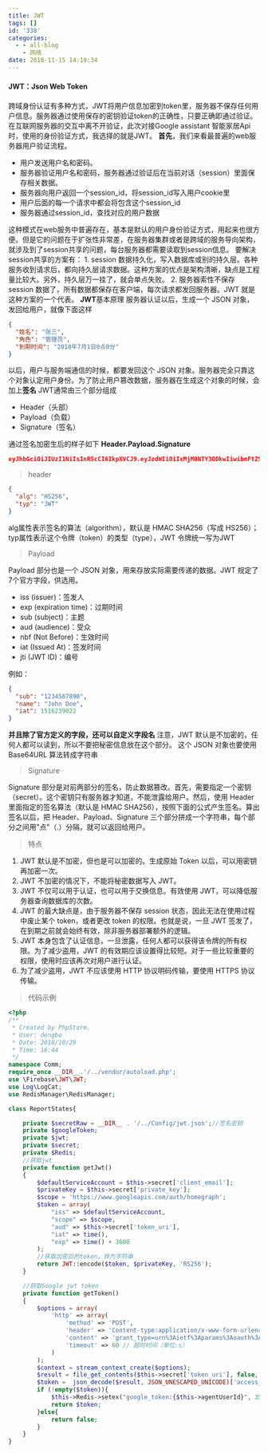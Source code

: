 ```yaml
---
title: JWT
tags: []
id: '338'
categories:
  - - all-blog
    - 网络
date: 2018-11-15 14:19:34
---
```


#### JWT：Json Web Token

跨域身份认证有多种方式，JWT将用户信息加密到token里，服务器不保存任何用户信息。服务器通过使用保存的密钥验证token的正确性，只要正确即通过验证。 在互联网服务器的交互中离不开验证，此次对接Google assistant 智能家居Api时，使用的身份验证方式，我选择的就是JWT。 **首先**，我们来看最普遍的web服务器用户验证流程。

*   用户发送用户名和密码。
*   服务器验证用户名和密码，服务器通过验证后在当前对话（session）里面保存相关数据。
*   服务器向用户返回一个session\_id，将session\_id写入用户cookie里
*   用户后面的每一个请求中都会将包含这个session\_id
*   服务器通过session\_id，查找对应的用户数据

这种模式在web服务中普遍存在，基本是默认的用户身份验证方式，用起来也很方便。但是它的问题在于扩张性非常差，在服务器集群或者是跨域的服务导向架构，就涉及到了session共享的问题，每台服务器都需要读取到session信息。 要解决session共享的方案有： 1. session 数据持久化，写入数据库或别的持久层。各种服务收到请求后，都向持久层请求数据。这种方案的优点是架构清晰，缺点是工程量比较大。另外，持久层万一挂了，就会单点失败。 2. 服务器索性不保存 session 数据了，所有数据都保存在客户端，每次请求都发回服务器。JWT 就是这种方案的一个代表。 **JWT**基本原理 服务器认证以后，生成一个 JSON 对象，发回给用户，就像下面这样

```json
{
  "姓名": "张三",
  "角色": "管理员",
  "到期时间": "2018年7月1日0点0分"
}
```

以后，用户与服务端通信的时候，都要发回这个 JSON 对象。服务器完全只靠这个对象认定用户身份。为了防止用户篡改数据，服务器在生成这个对象的时候，会加上**签名** JWT通常由三个部分组成

*   Header（头部）
*   Payload（负载）
*   Signature（签名）

通过签名加密生后的样子如下 **Header.Payload.Signature**

```json
eyJhbGciOiJIUzI1NiIsInR5cCI6IkpXVCJ9.eyJzdWIiOiIxMjM0NTY3ODkwIiwibmFtZSI6IkpvaG4gRG9lIiwiaWF0IjoxNTE2MjM5MDIyfQ.SflKxwRJSMeKKF2QT4fwpMeJf36POk6yJV_adQssw5c
```

> header

```json
{
  "alg": "HS256",
  "typ": "JWT"
}
```

alg属性表示签名的算法（algorithm），默认是 HMAC SHA256（写成 HS256）；typ属性表示这个令牌（token）的类型（type），JWT 令牌统一写为JWT

> Payload

Payload 部分也是一个 JSON 对象，用来存放实际需要传递的数据。JWT 规定了7个官方字段，供选用。

*   iss (issuer)：签发人
*   exp (expiration time)：过期时间
*   sub (subject)：主题
*   aud (audience)：受众
*   nbf (Not Before)：生效时间
*   iat (Issued At)：签发时间
*   jti (JWT ID)：编号

例如：

```json
{
  "sub": "1234567890",
  "name": "John Doe",
  "iat": 1516239022
}
```

**并且除了官方定义的字段，还可以自定义字段名** 注意，JWT 默认是不加密的，任何人都可以读到，所以不要把秘密信息放在这个部分。 这个 JSON 对象也要使用 Base64URL 算法转成字符串

> Signature

Signature 部分是对前两部分的签名，防止数据篡改。首先，需要指定一个密钥（secret）。这个密钥只有服务器才知道，不能泄露给用户。然后，使用 Header 里面指定的签名算法（默认是 HMAC SHA256），按照下面的公式产生签名。算出签名以后，把 Header、Payload、Signature 三个部分拼成一个字符串，每个部分之间用"点"（.）分隔，就可以返回给用户。

> 特点

1.  JWT 默认是不加密，但也是可以加密的。生成原始 Token 以后，可以用密钥再加密一次。
2.  JWT 不加密的情况下，不能将秘密数据写入 JWT。
3.  JWT 不仅可以用于认证，也可以用于交换信息。有效使用 JWT，可以降低服务器查询数据库的次数。
4.  JWT 的最大缺点是，由于服务器不保存 session 状态，因此无法在使用过程中废止某个 token，或者更改 token 的权限。也就是说，一旦 JWT 签发了，在到期之前就会始终有效，除非服务器部署额外的逻辑。
5.  JWT 本身包含了认证信息，一旦泄露，任何人都可以获得该令牌的所有权限。为了减少盗用，JWT 的有效期应该设置得比较短。对于一些比较重要的权限，使用时应该再次对用户进行认证。
6.  为了减少盗用，JWT 不应该使用 HTTP 协议明码传输，要使用 HTTPS 协议传输。

> 代码示例

```php
<?php
/**
 * Created by PhpStorm.
 * User: dengbo
 * Date: 2018/10/29
 * Time: 16:44
 */
namespace Comm;
require_once __DIR__.'/../vendor/autoload.php';
use \Firebase\JWT\JWT;
use Log\LogCat;
use RedisManager\RedisManager;

class ReportStates{

    private $secretRaw = __DIR__ . '/../Config/jwt.json';//签名密钥
    private $googleToken;
    private $jwt;
    private $secret;
    private $Redis;
    //获取jwt
    private function getJwt()
    {
        $defaultServiceAccount = $this->secret['client_email'];
        $privateKey = $this->secret['private_key'];
        $scope = 'https://www.googleapis.com/auth/homegraph';
        $token = array(
            "iss" => $defaultServiceAccount,
            "scope" => $scope,
            "aud" => $this->secret['token_uri'],
            "iat" => time(),
            "exp" => time() + 3600
        );
        //获取加密后的token，转为字符串
        return JWT::encode($token, $privateKey, 'RS256');
    }

    //获取Google jwt token
    private function getToken()
    {
        $options = array(
            'http' => array(
                'method' => 'POST',
                'header' => 'Content-type:application/x-www-form-urlencoded',
                'content' => 'grant_type=urn%3Aietf%3Aparams%3Aoauth%3Agrant-type%3Ajwt-bearer&assertion='.$this->jwt,
                'timeout' => 60 // 超时时间（单位:s）
            )
        );
        $context = stream_context_create($options);
        $result = file_get_contents($this->secret['token_uri'], false, $context);
        $token =  json_decode($result, JSON_UNESCAPED_UNICODE)['access_token'];
        if (!empty($token)){
            $this->Redis->setex("google_token:{$this->agentUserId}", 3599, $token);
            return $token;
        }else{
            return false;
        }
    }
}
```